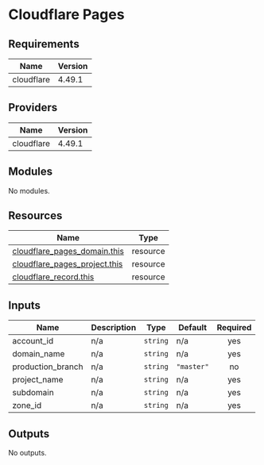 # Cloudflare Pages

<!-- BEGIN_TF_DOCS -->
## Requirements

| Name | Version |
|------|---------|
| cloudflare | 4.49.1 |

## Providers

| Name | Version |
|------|---------|
| cloudflare | 4.49.1 |

## Modules

No modules.

## Resources

| Name | Type |
|------|------|
| [cloudflare_pages_domain.this](https://registry.terraform.io/providers/cloudflare/cloudflare/4.49.1/docs/resources/pages_domain) | resource |
| [cloudflare_pages_project.this](https://registry.terraform.io/providers/cloudflare/cloudflare/4.49.1/docs/resources/pages_project) | resource |
| [cloudflare_record.this](https://registry.terraform.io/providers/cloudflare/cloudflare/4.49.1/docs/resources/record) | resource |

## Inputs

| Name | Description | Type | Default | Required |
|------|-------------|------|---------|:--------:|
| account\_id | n/a | `string` | n/a | yes |
| domain\_name | n/a | `string` | n/a | yes |
| production\_branch | n/a | `string` | `"master"` | no |
| project\_name | n/a | `string` | n/a | yes |
| subdomain | n/a | `string` | n/a | yes |
| zone\_id | n/a | `string` | n/a | yes |

## Outputs

No outputs.
<!-- END_TF_DOCS -->
